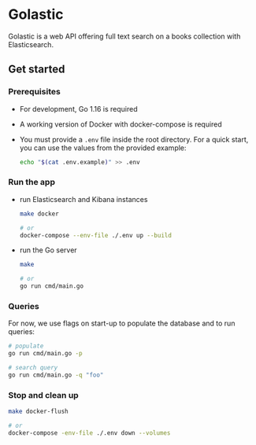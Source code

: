 # Golastic

Golastic is a web API offering full text search on a books collection with Elasticsearch.

## Get started

### Prerequisites

- For development, Go 1.16 is required
- A working version of Docker with docker-compose is required
- You must provide a `.env` file inside the root directory.
    For a quick start, you can use the values from the provided example:

    ```sh
    echo "$(cat .env.example)" >> .env
    ```

### Run the app

- run Elasticsearch and Kibana instances

    ```sh
    make docker

    # or
    docker-compose --env-file ./.env up --build
    ```

- run the Go server

    ```sh
    make

    # or
    go run cmd/main.go
    ```

### Queries

For now, we use flags on start-up to populate the database and to run queries:

```sh
# populate
go run cmd/main.go -p

# search query
go run cmd/main.go -q "foo"
```

### Stop and clean up

```sh
make docker-flush

# or
docker-compose -env-file ./.env down --volumes
```
